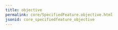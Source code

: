 ```yaml
---
title: objective
permalink: core/SpecifiedFeature.objective.html
jsonid: core_specifiedfeature_objective
---
```

